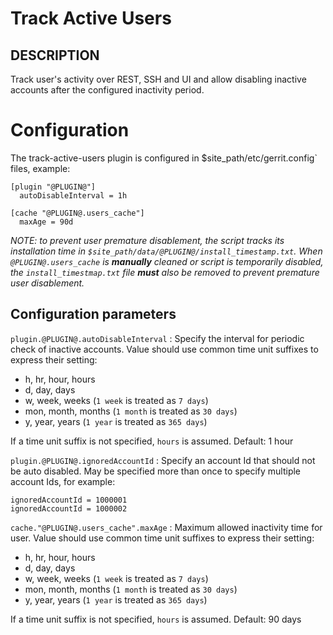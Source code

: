 Track Active Users
==============================

DESCRIPTION
-----------
Track user's activity over REST, SSH and UI and allow disabling inactive
accounts after the configured inactivity period.

Configuration
=========================

The track-active-users plugin is configured in
$site_path/etc/gerrit.config` files, example:

```text
[plugin "@PLUGIN@"]
  autoDisableInterval = 1h

[cache "@PLUGIN@.users_cache"]
  maxAge = 90d
```

_NOTE: to prevent user premature disablement, the script tracks its installation
time in `$site_path/data/@PLUGIN@/install_timestamp.txt`. When `@PLUGIN@.users_cache`
is **manually** cleaned or script is temporarily disabled, the `install_timestmap.txt`
file **must** also be removed to prevent premature user disablement._

Configuration parameters
---------------------

```plugin.@PLUGIN@.autoDisableInterval```
:  Specify the interval for periodic check of inactive accounts.
   Value should use common time unit suffixes to express their setting:

   * h, hr, hour, hours
   * d, day, days
   * w, week, weeks (`1 week` is treated as `7 days`)
   * mon, month, months (`1 month` is treated as `30 days`)
   * y, year, years (`1 year` is treated as `365 days`)

   If a time unit suffix is not specified, `hours` is assumed.
   Default: 1 hour

```plugin.@PLUGIN@.ignoredAccountId```
:  Specify an account Id that should not be auto disabled.
   May be specified more than once to specify multiple account Ids, for example:

   ```
   ignoredAccountId = 1000001
   ignoredAccountId = 1000002
   ```

```cache."@PLUGIN@.users_cache".maxAge```
:  Maximum allowed inactivity time for user.
   Value should use common time unit suffixes to express their setting:

   * h, hr, hour, hours
   * d, day, days
   * w, week, weeks (`1 week` is treated as `7 days`)
   * mon, month, months (`1 month` is treated as `30 days`)
   * y, year, years (`1 year` is treated as `365 days`)

   If a time unit suffix is not specified, `hours` is assumed.
   Default: 90 days
